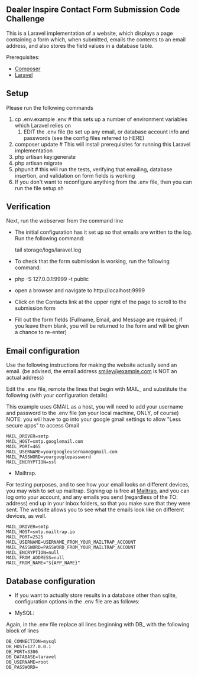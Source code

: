 ## Dealer Inspire Contact Form Submission Code Challenge 

This is a Laravel implementation of a website, which displays a page containing a form which,
when submitted, emails the contents to an email address, and also stores the field values
in a database table.

Prerequisites:
- [Composer](https://getcomposer.org/download/)
- [Laravel](https://laravel.com/)

## Setup

Please run the following commands

1. cp .env.example .env # this sets up a number of environment variables which Laravel relies on
    1. EDIT the .env file (to set up any email, or database account info and passwords (see the config files referred to
HERE)
1. composer update # This will install prerequisites for running this Laravel implementation
1. php artisan key:generate
1. php artisan migrate
1. phpunit # this will run the tests, verifying that emailing, database insertion, and validation on form fields is working
1. If you don't want to reconfigure anything from the .env file, then you can run the file setup.sh

## Verification

Next, run the webserver from the command line

- The initial configuration has it set up so that emails are written to the log. Run the following command:
    
    tail storage/logs/laravel.log 

- To check that the form submission is working, run the following command:
- php -S 127.0.0.1:9999 -t public
- open a browser and navigate to http://localhost:9999
- Click on the Contacts link at the upper right of the page to scroll to the submission form
- Fill out the form fields (Fullname, Email, and Message are required; if you leave them blank, you will be returned to the form and will be given a chance to re-enter)

## Email configuration

Use the following instructions for making the website actually send an email. (be advised, the email address smiley@example.com is NOT an actual address)

Edit the .env file, remote the lines that begin with MAIL_ and substitute the following (with your configuration details)

This example uses GMAIL as a host, you will need to add your username and password to the .env file (on your local machine, ONLY, of course)
NOTE: you will have to go into your google gmail settings to allow "Less secure apps" to access Gmail

    MAIL_DRIVER=smtp
    MAIL_HOST=smtp.googlemail.com
    MAIL_PORT=465
    MAIL_USERNAME=yourgoogleusername@gmail.com
    MAIL_PASSWORD=yourgooglepassword
    MAIL_ENCRYPTION=ssl

- Mailtrap.

For testing purposes, and to see how your email looks on different devices, you may wish to set up mailtrap. Signing up
is free at [Mailtrap](https://mailtrap.io), and you can log onto your account, and any emails you send (regardless of the TO: address) end up in your inbox folders,
so that you make sure that they were sent. The website allows you to see what the emails look like on different devices, as
well.

    MAIL_DRIVER=smtp
    MAIL_HOST=smtp.mailtrap.io
    MAIL_PORT=2525
    MAIL_USERNAME=USERNAME_FROM_YOUR_MAILTRAP_ACCOUNT
    MAIL_PASSWORD=PASSWORD_FROM_YOUR_MAILTRAP_ACCOUNT
    MAIL_ENCRYPTION=null
    MAIL_FROM_ADDRESS=null
    MAIL_FROM_NAME="${APP_NAME}"

## Database configuration

- If you want to actually store results in a database other than sqlite, configuration options in the .env file
are as follows:

- MySQL:

Again, in the .env file replace all lines beginning with DB_ with the following block of lines

    DB_CONNECTION=mysql
    DB_HOST=127.0.0.1
    DB_PORT=3306
    DB_DATABASE=laravel
    DB_USERNAME=root
    DB_PASSWORD=
